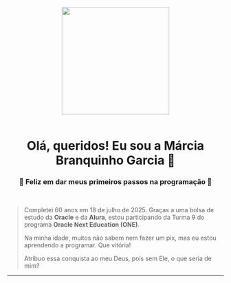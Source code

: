 <div align="center">
  <img src="./avatar.jpg" width="250px" />
</div>

<br>

<h1 align="center">
  Olá, queridos! Eu sou a Márcia Branquinho Garcia 👋
</h1>

<div align="center">
  <h3>
    🚀 Feliz em dar meus primeiros passos na programação 🚀
  </h3>
</div>

<br>

> Completei 60 anos em 18 de julho de 2025. Graças a uma bolsa de estudo da **Oracle** e da **Alura**, estou participando da Turma 9 do programa **Oracle Next Education (ONE)**.
>
> Na minha idade, muitos não sabem nem fazer um pix, mas eu estou aprendendo a programar. Que vitória!
>
> Atribuo essa conquista ao meu Deus, pois sem Ele, o que seria de mim?

---
